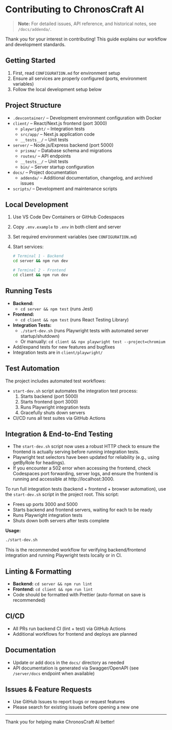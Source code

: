 # Contributing to ChronosCraft AI

> **Note:** For detailed issues, API reference, and historical notes, see `/docs/addenda/`.

Thank you for your interest in contributing! This guide explains our workflow and development standards.

## Getting Started

1. First, read `CONFIGURATION.md` for environment setup
2. Ensure all services are properly configured (ports, environment variables)
3. Follow the local development setup below

## Project Structure

- `.devcontainer/` – Development environment configuration with Docker
- `client/` – React/Next.js frontend (port 3000)
  - `playwright/` – Integration tests
  - `src/app/` – Next.js application code
  - `__tests__/` – Unit tests
- `server/` – Node.js/Express backend (port 5000)
  - `prisma/` – Database schema and migrations
  - `routes/` – API endpoints
  - `__tests__/` – Unit tests
  - `bin/` – Server startup configuration
- `docs/` – Project documentation
  - `addenda/` – Additional documentation, changelog, and archived issues
- `scripts/` – Development and maintenance scripts

## Local Development

1. Use VS Code Dev Containers or GitHub Codespaces
2. Copy `.env.example` to `.env` in both client and server
3. Set required environment variables (see `CONFIGURATION.md`)
4. Start services:

   ```bash
   # Terminal 1 - Backend
   cd server && npm run dev

   # Terminal 2 - Frontend
   cd client && npm run dev
   ```

## Running Tests

- **Backend:**
  - `cd server && npm test` (runs Jest)
- **Frontend:**
  - `cd client && npm test` (runs React Testing Library)
- **Integration Tests:**
  - `./start-dev.sh` (runs Playwright tests with automated server startup/shutdown)
  - Or manually: `cd client && npx playwright test --project=chromium`
- Add/expand tests for new features and bugfixes
- Integration tests are in `client/playwright/`

## Test Automation

The project includes automated test workflows:

- `start-dev.sh` script automates the integration test process:
  1. Starts backend (port 5000)
  2. Starts frontend (port 3000)
  3. Runs Playwright integration tests
  4. Gracefully shuts down servers
- CI/CD runs all test suites via GitHub Actions

## Integration & End-to-End Testing

- The `start-dev.sh` script now uses a robust HTTP check to ensure the frontend is actually serving before running integration tests.
- Playwright test selectors have been updated for reliability (e.g., using getByRole for headings).
- If you encounter a 502 error when accessing the frontend, check Codespaces port forwarding, server logs, and ensure the frontend is running and accessible at http://localhost:3000.

To run full integration tests (backend + frontend + browser automation), use the `start-dev.sh` script in the project root. This script:

- Frees up ports 3000 and 5000
- Starts backend and frontend servers, waiting for each to be ready
- Runs Playwright integration tests
- Shuts down both servers after tests complete

**Usage:**

```zsh
./start-dev.sh
```

This is the recommended workflow for verifying backend/frontend integration and running Playwright tests locally or in CI.

## Linting & Formatting

- **Backend:** `cd server && npm run lint`
- **Frontend:** `cd client && npm run lint`
- Code should be formatted with Prettier (auto-format on save is recommended)

## CI/CD

- All PRs run backend CI (lint + test) via GitHub Actions
- Additional workflows for frontend and deploys are planned

## Documentation

- Update or add docs in the `docs/` directory as needed
- API documentation is generated via Swagger/OpenAPI (see `/server/docs` endpoint when available)

## Issues & Feature Requests

- Use GitHub Issues to report bugs or request features
- Please search for existing issues before opening a new one

---

Thank you for helping make ChronosCraft AI better!
